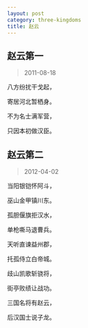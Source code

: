 ```yaml
---
layout: post
category: three-kingdoms
title: 赵云
---
```


## 赵云第一 ##

> 2011-08-18

八方纷扰干戈起，

寄居河北暂栖身。

不为名士满军营，

只因本初做汉臣。

## 赵云第二 ##

> 2012-04-02

当阳银铠怀阿斗，

巫山金甲镇川东。

孤胆偃旗拒汉水，

单枪嘶马退曹兵。

天听直谏益州郡，

托孤侍立白帝城。

歧山凯歌斩骁将，

街亭败绩让战功。

三国名将有赵云，

后汉国士说子龙。